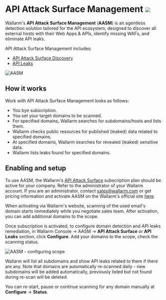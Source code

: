 # API Attack Surface Management  <a href="../../about-wallarm/subscription-plans/#api-attack-surface"><img src="../../images/api-attack-surface-tag.svg" style="border: none;"></a>

Wallarm's **API Attack Surface Management** (**AASM**) is an agentless detection solution tailored for the API ecosystem, designed to discover all external hosts with their Web Apps & APIs, identify missing WAFs, and eliminate API leaks.

API Attack Surface Management includes:

* [API Attack Surface Discovery](api-surface.md)
* [API Leaks](api-leaks.md)

![AASM](../images/api-attack-surface/aasm.png)

## How it works

Work with API Attack Surface Management looks as follows:

* You bye subscription.
* You set your target domains to be scanned.
* For specified domains, Wallarm searches for subdomains/hosts and lists them.
* Wallarm checks public resources for published (leaked) data related to specified domains.
* At specified domains, Wallarm searches for revealed (leaked) sensitive data.
* Wallarm lists leaks found for specified domains.

## Enabling and setup

To use AASM, the Wallarm's [API Attack Surface](../about-wallarm/subscription-plans.md#api-attack-surface) subscription plan should be active for your company. Refer to the administrator of your Wallarm account. If you are an administrator, contact [sales@wallarm.com](mailto:sales@wallarm.com) or get pricing information and activate AASM on the Wallarm's official site [here](https://www.wallarm.com/product/aasm).

When activating via Wallarm's website, scanning of the used email's domain starts immediately while you negotiate sales team. After activation, you can add additional domains to the scope.

Once subscription is activated, to configure domain detection and API leaks remediation, in Wallarm Console → AASM → **API Attack Surface** or **API Leaks** section, click **Configure**. Add your domains to the scope, check the scanning status.

![AASM - configuring scope](../../images/api-attack-surface/aasm-scope.png)

Wallarm will list all subdomains and show API leaks related to them if there are any. Note that domains are automatically re-scanned daily - new subdomains will be added automatically, previously listed but not found during re-scan will be deleted.

You can re-start, pause or continue scanning for any domain manually at **Configure** → **Status**.
